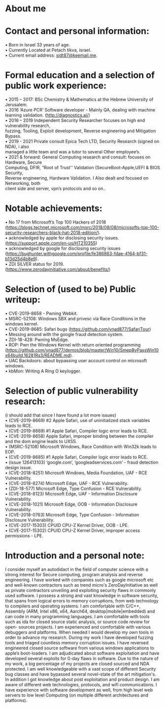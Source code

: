 # About me
# Contact and personal information:
• Born in Israel 33 years of age.<br>
• Currently Located at Petach tikva, israel.<br>
• Current email address: sidt87@keemail.me.<br>
# Formal education and a selection of public work experience:
• 2015 – 2017: BSc Chemistry & Mathematics at the Hebrew University of Jerusalem.<br>
• 2016 ‘Azure PCR’ Software developer - Mainly QA, dealing with machine learning validation. (http://diagnostics.ai/)<br>
• 2016 – 2019 Independent Security Researcher focuses on high end vulnerability research,<br>
fuzzing, Tooling, Exploit development, Reverse engineering and Mitigation Bypass.<br>
• 2019 - 2021 Private consult Epica Tech LTD, Security Research (signed on NDA), i also<br>
managed a little team and was a tutor to several Other employee’s.<br>
• 2021 & forward: General Computing research and consult: focuses on Hardware, Secure<br>
Computing, DFIR, “Root of Trust'' Validation (SecureBoot-Apple,UEFI & BIOS Security,<br>
Reverse engineering, Hardware Validation. I Also dealt and focused on Networking, both<br>
client side and server, vpn’s protocols and so on..<br>
# Notable achievements:
• No 17 from Microsoft’s Top 100 Hackers of 2018<br>
(https://blogs.technet.microsoft.com/msrc/2018/08/08/microsofts-top-100-security-researchers-black-hat-2018-edition/).<br>
• acknowledged by apple for disclosing security issues.<br>
(https://support.apple.com/en-us/HT210355)<br>
• acknowledged by google for disclosing security issues<br>
(https://bughunter.withgoogle.com/profile/fe386863-fdae-4164-bf31-b13d25d4b8e9).<br>
• ZDI SILVER status for 2019.<br>
(https://www.zerodayinitiative.com/about/benefits/)<br>
# Selection of (used to be) Public writeup:
• CVE-2019-8658 - Pwning Webkit.<br>
• MSRC-52108: Windows SBX and privesc via Race Conditions in the windows kernel.<br>
• CVE-2019-8685: Safari bugs (https://github.com/ynad877/SafariTour)<br>
• Messing around with the google fraud detection system.<br>
• ZDI-18-428: Pwning MsEdge.<br>
• ROP: Pwn the Windows Kernel with return oriented programming<br>
(https://github.com/ynad877/demos/blob/master/Win10/SmepByPassWin10x64build.16281Rs3/README.md).<br>
• UAC Backdoors: about bypassing user account control on microsoft windows.<br>
• kbMon: Writing A Ring O keylogger.<br>
# Selection of public vulnerability research:
(i should add that since I have found a lot more issues)<br>
• (CVE-2019-8669) #2 Apple Safari, use of uninitialized stack variables leads to RCE.<br>
• (CVE-2019-8669) #1 Apple Safari, Compiler logic error leads to RCE.<br>
• (CVE-2019-8658) Apple Safari, improper binding between the compiler and the dom engine leads to UXSS.<br>
• (MSRC-52108) Microsoft Windows, Race Condition with Win32k leads to EOP.<br>
• (CVE-2019-8685) #1 Apple Safari, Compiler logic error leads to RCE.<br>
• (issue 126413103) ‘google.com’, ‘googleadservices.com’ - fraud detection design issue.<br>
• (CVE-2018-8251) Microsoft Windows, Media Foundation, UAF - RCE Vulnerability.<br>
• (CVE-2018-8274) Microsoft Edge, UAF - RCE Vulnerability.<br>
• (ZDI-18-577) Microsoft Edge, Type Confusion - RCE Vulnerability.<br>
• (CVE-2018-8123) Microsoft Edge, UAF - Information Disclosure Vulnerability.<br>
• (CVE-2018-1021) Microsoft Edge, OOB - Information Disclosure Vulnerability.<br>
• (CVE-2018-0763) Microsoft Edge, Type Confusion - Information Disclosure Vulnerability.<br>
• (CVE-2017-15303) CPUID CPU-Z Kernel Driver, OOB - LPE.<br>
• (CVE-2017-15302) CPUID CPU-Z Kernel Driver, improper access permissions - LPE.<br>
# Introduction and a personal note:
I consider myself an autodidact in the field of computer science with a strong interest for
Secure computing, program analysis and reverse engineering. I have worked with companies
such as google microsoft etc and well-known contractors such as trend micro's
ZeroDayInitiative as well as private contractors unveiling and exploiting security flaws in
commonly used software. I possess a strong and vast knowledge in software security, that
spans from logical errors to memory corruptions, from web technology to compilers and
operating systems. I am comfortable with C/C++, Assembly (ARM, Intel x86, x64, Aarch64,
desktop|mobile|embedded) and can code in many programming languages. I am comfortable
with tools such as ida for closed source static analysis, or source code review for open-
sources projects. I am experienced and comfortable with various debuggers and platforms.
When needed I would develop my own tools in order to advance my research. During my
work I have developed fuzzing tools and triaged countless memory corruption issues. I have
reversed engineered closed source software from various windows applications to apple’s
boot-loaders. I am adjudicated about software exploitation and have developed several
exploits for 0-day flaws in software. Due to the nature of my work, a big percentage of my
projects are closed sourced and NDA protected. I am well knowledgeable with a vast scope of
different Security bug classes and have bypassed several novel-state of the art mitigation's. In
addition I got knowledge about post exploitation and product design. I am aware of different
web technologies, protocols, and wifi communications. I have experience with software
development as well, from high level web servers to low level Computing (on multiple
different architectures and platforms).

